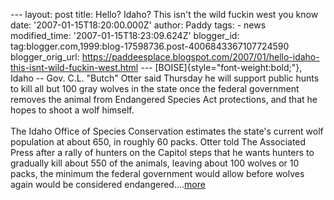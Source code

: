 \-\-- layout: post title: Hello? Idaho? This isn\'t the wild fuckin west
you know date: \'2007-01-15T18:20:00.000Z\' author: Paddy tags: - news
modified\_time: \'2007-01-15T18:23:09.624Z\' blogger\_id:
tag:blogger.com,1999:blog-17598736.post-4006843367107724590
blogger\_orig\_url:
https://paddeesplace.blogspot.com/2007/01/hello-idaho-this-isnt-wild-fuckin-west.html
\-\-- [BOISE]{style="font-weight:bold;"}, Idaho -- Gov. C.L. "Butch"
Otter said Thursday he will support public hunts to kill all but 100
gray wolves in the state once the federal government removes the animal
from Endangered Species Act protections, and that he hopes to shoot a
wolf himself.\
\
The Idaho Office of Species Conservation estimates the state\'s current
wolf population at about 650, in roughly 60 packs. Otter told The
Associated Press after a rally of hunters on the Capitol steps that he
wants hunters to gradually kill about 550 of the animals, leaving about
100 wolves or 10 packs, the minimum the federal government would allow
before wolves again would be considered
endangered\....[more](https://www.signonsandiego.com/news/nation/20070111-1411-wst-wolfhunting.html)
